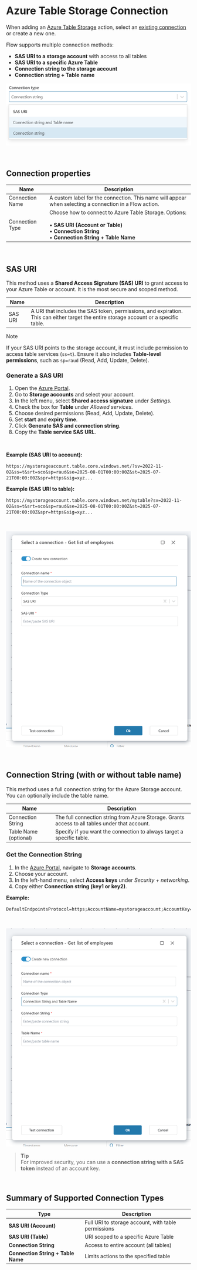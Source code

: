 
# Azure Table Storage Connection

When adding an [Azure Table Storage](https://learn.microsoft.com/en-us/azure/storage/tables/table-storage-overview) action, select an [existing connection](../../workspaces/workspace-objects.md) or create a new one.

Flow supports multiple connection methods:
- **SAS URI to a storage account** with access to all tables
- **SAS URI to a specific Azure Table**
- **Connection string to the storage account**
- **Connection string + Table name**


![img](../../../../images/flow/connection-type-azure-tab.png)

<br/>

## Connection properties


| Name | Description |
|-------|-------------|
| Connection Name | A custom label for the connection. This name will appear when selecting a connection in a Flow action. |
| Connection Type | Choose how to connect to Azure Table Storage. Options:<br/><br/>• **SAS URI (Account or Table)**<br/>• **Connection String**<br/>• **Connection String + Table Name** |

<br/>

## SAS URI

This method uses a **Shared Access Signature (SAS) URI** to grant access to your Azure Table or account. It is the most secure and scoped method.

| Name | Description |
|-------|-------------|
| SAS URI | A URI that includes the SAS token, permissions, and expiration. This can either target the entire storage account or a specific table. |


> [!NOTE]
> If your SAS URI points to the storage account, it must include permission to access table services (`ss=t`). Ensure it also includes **Table-level permissions**, such as `sp=raud` (Read, Add, Update, Delete).

### Generate a SAS URI

1. Open the [Azure Portal](https://portal.azure.com).
2. Go to **Storage accounts** and select your account.
3. In the left menu, select **Shared access signature** under *Settings*.
4. Check the box for **Table** under *Allowed services*.
5. Choose desired permissions (Read, Add, Update, Delete).
6. Set **start** and **expiry time**.
7. Click **Generate SAS and connection string**.
8. Copy the **Table service SAS URL**.

<br/>

**Example (SAS URI to account):**  
```
https://mystorageaccount.table.core.windows.net/?sv=2022-11-02&ss=t&srt=sco&sp=raud&se=2025-08-01T00:00:00Z&st=2025-07-21T00:00:00Z&spr=https&sig=xyz...
```

**Example (SAS URI to table):**  
```
https://mystorageaccount.table.core.windows.net/mytable?sv=2022-11-02&ss=t&srt=sco&sp=raud&se=2025-08-01T00:00:00Z&st=2025-07-21T00:00:00Z&spr=https&sig=xyz...
```

<br/>

![Azure Table - SAS URI](../../../../images/flow/foreach-table-entity3.png)

<br/>

## Connection String (with or without table name)

This method uses a full connection string for the Azure Storage account. You can optionally include the table name.

| Name | Description |
|-------|-------------|
| Connection String | The full connection string from Azure Storage. Grants access to all tables under that account. |
| Table Name (optional) | Specify if you want the connection to always target a specific table. |

### Get the Connection String

1. In the [Azure Portal](https://portal.azure.com), navigate to **Storage accounts**.
2. Choose your account.
3. In the left-hand menu, select **Access keys** under *Security + networking*.
4. Copy either **Connection string (key1 or key2)**.

**Example:**
```
DefaultEndpointsProtocol=https;AccountName=mystorageaccount;AccountKey=abcd1234...;EndpointSuffix=core.windows.net
```

<br/>

![Azure Table - Connection String](../../../../images/flow/foreach-table-entity4.png)

> **Tip**  
> For improved security, you can use a **connection string with a SAS token** instead of an account key.

<br/>

## Summary of Supported Connection Types

| Type | Description |
|------|-------------|
| **SAS URI (Account)** | Full URI to storage account, with table permissions |
| **SAS URI (Table)** | URI scoped to a specific Azure Table |
| **Connection String** | Access to entire account (all tables) |
| **Connection String + Table Name** | Limits actions to the specified table |
